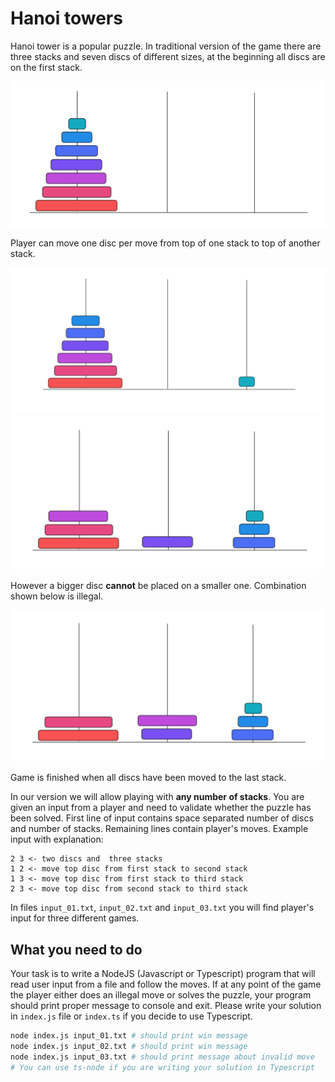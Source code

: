 # Hanoi towers

Hanoi tower is a popular puzzle. In traditional version of the game there are three stacks and seven discs of different sizes, at the beginning all discs are on the first stack.

![Initial stacks](./hanoi_01.png)

Player can move one disc per move from top of one stack to top of another stack.

![Valid stacks](./hanoi_02.png)
![Invalid move](./hanoi_03.png)

However a bigger disc **cannot** be placed on a smaller one. Combination shown below is illegal.

![Invalid move](./hanoi_04.png)

Game is finished when all discs have been moved to the last stack.

In our version we will allow playing with **any number of stacks**. You are given an input from a player and need to validate whether the puzzle has been solved. First line of input contains space separated number of discs and number of stacks. Remaining lines contain player's moves.
Example input with explanation:
```
2 3 <- two discs and  three stacks
1 2 <- move top disc from first stack to second stack
1 3 <- move top disc from first stack to third stack
2 3 <- move top disc from second stack to third stack
```

In files `input_01.txt`, `input_02.txt` and `input_03.txt` you will find player's input for three different games.

## What you need to do

Your task is to write a NodeJS (Javascript or Typescript) program that will read user input from a file and follow the moves. If at any point of the game the player either does an illegal move or solves the puzzle, your program should print proper message to console and exit. Please write your solution in `index.js` file or `index.ts` if you decide to use Typescript.

```sh
node index.js input_01.txt # should print win message
node index.js input_02.txt # should print win message
node index.js input_03.txt # should print message about invalid move
# You can use ts-node if you are writing your solution in Typescript
``` 
